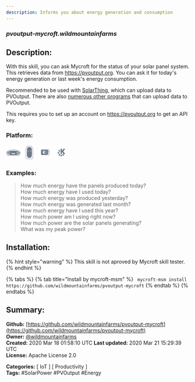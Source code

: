 ```yaml
---
description: Informs you about energy generation and consumption
---
```


### _pvoutput-mycroft.wildmountainfarms_  
## Description:  
With this skill, you can ask Mycroft for the status of your solar panel system.
This retrieves data from https://pvoutput.org. You can ask it for today's
energy generation or last week's energy consumption.

Recommended to be used with [SolarThing](https://github.com/wildmountainfarms/solarthing), which can upload data to PVOutput.
There are also [numerous other programs](https://github.com/topics/pvoutput) that can upload data to PVOutput.

This requires you to set up an account on https://pvoutput.org to get an API key.  
  
  
### Platform:  
 ![Mark I](../.gitbook/assets/mark-1-icon.png)  ![Mark II](../.gitbook/assets/mark-2-icon.png)  ![Picroft](../.gitbook/assets/picroft-icon.png)  ![plasmoid](../.gitbook/assets/kde.png)   
### Examples:  
> How much energy have the panels produced today?  
> How much energy have I used today?  
> How much energy was produced yesterday?  
> How much energy was generated last month?  
> How much energy have I used this year?  
> How much power am I using right now?  
> How much power are the solar panels generating?  
> What was my peak power?  
  
## Installation:  
{% hint style="warning" %}
This skill is not aproved by Mycroft skill tester.
{% endhint %}
    
{% tabs %}
{% tab title="Install by mycroft-msm" %}
``` mycroft-msm install https://github.com/wildmountainfarms/pvoutput-mycroft```
{% endtab %}
  {% endtabs %}
    
## Summary:  
**Github:** [https://github.com/wildmountainfarms/pvoutput-mycroft](https://github.com/wildmountainfarms/pvoutput-mycroft)  
**Owner:** [@wildmountainfarms](https://github.com/wildmountainfarms)  
**Created:** 2020 Mar 18 01:58:10 UTC  **Last updated:** 2020 Mar 21 15:29:39 UTC  
**License:** Apache License 2.0  
  
**Categories:** [ IoT ] [ Productivity ]   
**Tags:** \#SolarPower \#PVOutput \#Energy   
